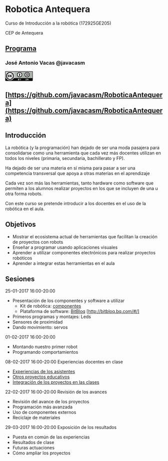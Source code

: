# Robotica Antequera

Curso de Introducción a la robótica (172925GE205)

CEP de Antequera

## [Programa](./README.md)

### José Antonio Vacas @javacasm

![cc](./images/CCbySQ_88x31.png)

## [https://github.com/javacasm/RoboticaAntequera](https://github.com/javacasm/RoboticaAntequera)

## Introducción

La robótica (y la programación) han dejado de ser una moda pasajera para consolidarse como una herramienta que cada vez más docentes utilizan en todos los niveles (primaria, secundaria, bachillerato y FP).

Ha dejado de ser una materia en sí misma para pasar a ser una competencia transversal que apoya a otras materias en el aprendizaje

Cada vez son más las herramientas, tanto hardware como software que permiten a los alumnos realizar proyectos en los que se incluyen de una u otra forma robots.

Con este curso se pretende introducir a los docentes en el uso de la robótica en el aula.

## Objetivos

* Mostrar el ecosistema actual de herramientas que facilitan la creación de proyectos con robots
* Enseñar a programar usando aplicaciones visuales
* Aprender a utilizar componentes electrónicos para realizar proyectos robóticos
* Aprender a integrar estas herramientas en el aula

## Sesiones

25-01-2017 16:00-20:00

* Presentación de los componentes y software a utilizar
  * Kit de robótica: [componentes](./Componentes.md)
  * Plataforma de software: [BitBloq](./BitBloq.md) [http://bitbloq.bq.com/#/]
* Primeros programas y montajes: Leds
* Sensores de proximidad
* Dando movimiento: servos

01-02-2017 16:00-20:00
* Montando nuestro primer robot
* Programando comportamientos

08-02-2017 16:00-20:00
Experiencias docentes en clase
* [Experiencias de los asistentes](./TrabajoEnElAula.md)
* [Otros proyectos educativos](./RoboticaComoExcusa.md)
* [Integración de los proyectos en las clases](./RoboticaAula.md)

22-02-2017 16:00-20:00
Revisión de los avances
* Revisión del avance de los proyectos
* Programación más avanzada
* Uso de componentes externos
* Reciclaje de materiales

29-03-2017 16:00-20:00
Exposición de los resultados
* Puesta en común de las experiencias
* Resultados de clase
* Futuras actuaciones
* Cómo ampliar los proyectos
